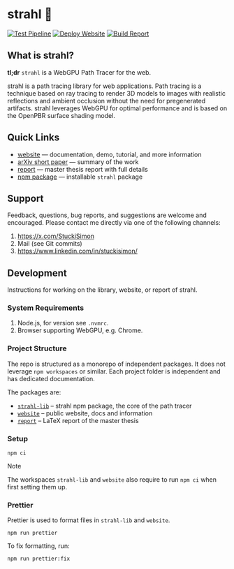 # strahl 💫

[![Test Pipeline](https://github.com/StuckiSimon/strahl/actions/workflows/test-pipeline.yml/badge.svg)](https://github.com/StuckiSimon/strahl/actions/workflows/test-pipeline.yml)
[![Deploy Website](https://github.com/StuckiSimon/strahl/actions/workflows/deploy-website.yml/badge.svg)](https://github.com/StuckiSimon/strahl/actions/workflows/deploy-website.yml)
[![Build Report](https://github.com/StuckiSimon/strahl/actions/workflows/build-report.yml/badge.svg)](https://github.com/StuckiSimon/strahl/actions/workflows/build-report.yml)

## What is strahl?

**tl;dr** `strahl` is a WebGPU Path Tracer for the web.

strahl is a path tracing library for web applications. Path tracing is a technique based on ray tracing to render 3D models to images with realistic reflections and ambient occlusion without the need for pregenerated artifacts. strahl leverages WebGPU for optimal performance and is based on the OpenPBR surface shading model.

## Quick Links

- [website](https://stuckisimon.github.io/strahl/) — documentation, demo, tutorial, and more information
- [arXiv short paper](https://arxiv.org/abs/2407.19977) — summary of the work
- [report](https://github.com/StuckiSimon/strahl/blob/report/report.pdf) — master thesis report with full details
- [npm package](https://www.npmjs.com/package/strahl) — installable `strahl` package

## Support

Feedback, questions, bug reports, and suggestions are welcome and encouraged. Please contact me directly via one of the following channels:

1. https://x.com/StuckiSimon
1. Mail (see Git commits)
1. https://www.linkedin.com/in/stuckisimon/

## Development

Instructions for working on the library, website, or report of strahl.

### System Requirements

1. Node.js, for version see `.nvmrc`.
1. Browser supporting WebGPU, e.g. Chrome.

### Project Structure

The repo is structured as a monorepo of independent packages. It does not leverage `npm workspaces` or similar. Each project folder is independent and has dedicated documentation.

The packages are:

- [`strahl-lib`](./strahl-lib/README.md) – strahl npm package, the core of the path tracer
- [`website`](./website/README.md) – public website, docs and information
- [`report`](./report/README.md) – LaTeX report of the master thesis

### Setup

`npm ci`

> [!NOTE]
> The workspaces `strahl-lib` and `website` also require to run `npm ci` when first setting them up.

### Prettier

Prettier is used to format files in `strahl-lib` and `website`.

`npm run prettier`

To fix formatting, run:

`npm run prettier:fix`

